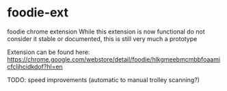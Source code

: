 # foodie-ext
foodie chrome extension
While this extension is now functional do not consider it stable or documented, this is still very much a prototype

Extension can be found here: https://chrome.google.com/webstore/detail/foodie/hlkgmeebmcmbbfoaamicfcljhcidkdof?hl=en

TODO: speed improvements (automatic to manual trolley scanning?)
